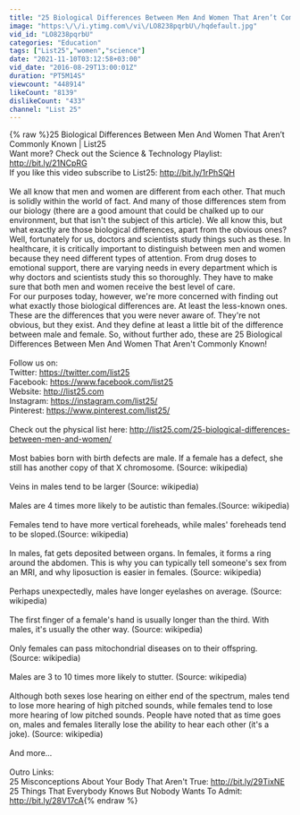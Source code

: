 ```yaml
---
title: "25 Biological Differences Between Men And Women That Aren’t Commonly Known"
image: "https:\/\/i.ytimg.com\/vi\/LO8238pqrbU\/hqdefault.jpg"
vid_id: "LO8238pqrbU"
categories: "Education"
tags: ["List25","women","science"]
date: "2021-11-10T03:12:58+03:00"
vid_date: "2016-08-29T13:00:01Z"
duration: "PT5M14S"
viewcount: "448914"
likeCount: "8139"
dislikeCount: "433"
channel: "List 25"
---
```

{% raw %}25 Biological Differences Between Men And Women That Aren’t Commonly Known | List25<br />Want more? Check out the Science &amp; Technology Playlist: <a rel="nofollow" target="blank" href="http://bit.ly/21NCpRG">http://bit.ly/21NCpRG</a><br />If you like this video subscribe to List25: <a rel="nofollow" target="blank" href="http://bit.ly/1rPhSQH">http://bit.ly/1rPhSQH</a><br /><br />We all know that men and women are different from each other. That much is solidly within the world of fact. And many of those differences stem from our biology (there are a good amount that could be chalked up to our environment, but that isn't the subject of this article). We all know this, but what exactly are those biological differences, apart from the obvious ones? Well, fortunately for us, doctors and scientists study things such as these. In healthcare, it is critically important to distinguish between men and women because they need different types of attention. From drug doses to emotional support, there are varying needs in every department which is why doctors and scientists study this so thoroughly. They have to make sure that both men and women receive the best level of care.<br />For our purposes today, however, we're more concerned with finding out what exactly those biological differences are. At least the less-known ones. These are the differences that you were never aware of. They're not obvious, but they exist. And they define at least a little bit of the difference between male and female. So, without further ado, these are 25 Biological Differences Between Men And Women That Aren't Commonly Known!<br /><br />Follow us on:<br />Twitter: <a rel="nofollow" target="blank" href="https://twitter.com/list25">https://twitter.com/list25</a><br />Facebook: <a rel="nofollow" target="blank" href="https://www.facebook.com/list25">https://www.facebook.com/list25</a><br />Website: <a rel="nofollow" target="blank" href="http://list25.com">http://list25.com</a><br />Instagram: <a rel="nofollow" target="blank" href="https://instagram.com/list25/">https://instagram.com/list25/</a><br />Pinterest: <a rel="nofollow" target="blank" href="https://www.pinterest.com/list25/">https://www.pinterest.com/list25/</a><br /><br />Check out the physical list here: <a rel="nofollow" target="blank" href="http://list25.com/25-biological-differences-between-men-and-women/">http://list25.com/25-biological-differences-between-men-and-women/</a><br /><br />Most babies born with birth defects are male. If a female has a defect, she still has another copy of that X chromosome. (Source: wikipedia)<br /><br />Veins in males tend to be larger (Source: wikipedia)<br /><br />Males are 4 times more likely to be autistic than females.(Source: wikipedia)<br /><br />Females tend to have more vertical foreheads, while males' foreheads tend to be sloped.(Source: wikipedia)<br /><br />In males, fat gets deposited between organs. In females, it forms a ring around the abdomen. This is why you can typically tell someone's sex from an MRI, and why liposuction is easier in females. (Source: wikipedia)<br /><br />Perhaps unexpectedly, males have longer eyelashes on average. (Source: wikipedia)<br /><br />The first finger of a female's hand is usually longer than the third. With males, it's usually the other way. (Source: wikipedia)<br /><br />Only females can pass mitochondrial diseases on to their offspring. (Source: wikipedia)<br /><br />Males are 3 to 10 times more likely to stutter. (Source: wikipedia)<br /><br />Although both sexes lose hearing on either end of the spectrum, males tend to lose more hearing of high pitched sounds, while females tend to lose more hearing of low pitched sounds. People have noted that as time goes on, males and females literally lose the ability to hear each other (it's a joke). (Source: wikipedia)<br /><br />And more...<br /><br />Outro Links:<br />25 Misconceptions About Your Body That Aren't True: <a rel="nofollow" target="blank" href="http://bit.ly/29TixNE">http://bit.ly/29TixNE</a><br />25 Things That Everybody Knows But Nobody Wants To Admit: <a rel="nofollow" target="blank" href="http://bit.ly/28V17cA">http://bit.ly/28V17cA</a>{% endraw %}
